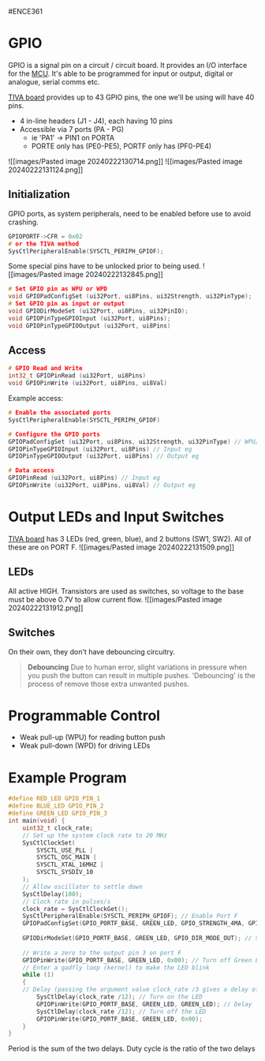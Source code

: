 #ENCE361 

# GPIO
GPIO is a signal pin on a circuit / circuit board. It provides an I/O interface for the [MCU]().
It's able to be programmed for input or output, digital or analogue, serial comms etc.

[TIVA board]() provides up to 43 GPIO pins, the one we'll be using will have 40 pins.
- 4 in-line headers (J1 - J4), each having 10 pins
- Accessible via 7 ports (PA - PG)
	- ie 'PA1' -> PIN1 on PORTA
	- PORTE only has (PE0-PE5), PORTF only has (PF0-PE4)

![[images/Pasted image 20240222130714.png]]
![[images/Pasted image 20240222131124.png]]

## Initialization
GPIO ports, as system peripherals, need to be enabled before use to avoid crashing.
```c
GPIOPORTF->CFR = 0x02
# or the TIVA method
SysCtlPeripheralEnable(SYSCTL_PERIPH_GPIOF);
```
Some special pins have to be unlocked prior to being used.
![[images/Pasted image 20240222132845.png]]
```c
# Set GPIO pin as WPU or WPD
void GPIOPadConfigSet (ui32Port, ui8Pins, ui32Strength, ui32PinType);
# Set GPIO pin as input or output
void GPIODirModeSet (ui32Port, ui8Pins, ui32PinIO);
void GPIOPinTypeGPIOInput (ui32Port, ui8Pins);
void GPIOPinTypeGPIOOutput (ui32Port, ui8Pins)
```
## Access
```c
# GPIO Read and Write
int32_t GPIOPinRead (ui32Port, ui8Pins)
void GPIOPinWrite (ui32Port, ui8Pins, ui8Val)
```

Example access:
```c
# Enable the associated ports
SysCtlPeripheralEnable(SYSCTL_PERIPH_GPIOF)

# Configure the GPIO ports
GPIOPadConfigSet (ui32Port, ui8Pins, ui32Strength, ui32PinType) // WPU/WPD eg
GPIOPinTypeGPIOInput (ui32Port, ui8Pins) // Input eg
GPIOPinTypeGPIOOutput (ui32Port, ui8Pins) // Output eg

# Data access
GPIOPinRead (ui32Port, ui8Pins) // Input eg
GPIOPinWrite (ui32Port, ui8Pins, ui8Val) // Output eg
```

# Output LEDs and Input Switches
[TIVA board]() has 3 LEDs (red, green, blue), and 2 buttons (SW1, SW2).
All of these are on PORT F.
![[images/Pasted image 20240222131509.png]]

## LEDs
All active HIGH. Transistors are used as switches, so voltage to the base must be above 0.7V to allow current flow.
![[images/Pasted image 20240222131912.png]]

## Switches
On their own, they don't have debouncing circuitry.

> **Debouncing**
> Due to human error, slight variations in pressure when you push the button can result in multiple pushes. 'Debouncing' is the process of remove those extra unwanted pushes.

# Programmable Control
- Weak pull-up (WPU) for reading button push
- Weak pull-down (WPD) for driving LEDs


# Example Program
```c
#define RED_LED GPIO_PIN_1
#define BLUE_LED GPIO_PIN_2
#define GREEN_LED GPIO_PIN_3
int main(void) { 
	uint32_t clock_rate;
	// Set up the system clock rate to 20 MHz
	SysCtlClockSet(
		SYSCTL_USE_PLL | 
		SYSCTL_OSC_MAIN | 
		SYSCTL_XTAL_16MHZ | 
		SYSCTL_SYSDIV_10
	);
	// Allow oscillator to settle down
	SysCtlDelay(100); 
	// Clock rate in pulses/s
	clock_rate = SysCtlClockGet();
	SysCtlPeripheralEnable(SYSCTL_PERIPH_GPIOF); // Enable Port F
	GPIOPadConfigSet(GPIO_PORTF_BASE, GREEN_LED, GPIO_STRENGTH_4MA, GPIO_PIN_TYPE_STD_WPD); // Configure PF3, 4mA, WPD
	
	GPIODirModeSet(GPIO_PORTF_BASE, GREEN_LED, GPIO_DIR_MODE_OUT); // Set PF3 as output
	
	// Write a zero to the output pin 3 on port F
	GPIOPinWrite(GPIO_PORTF_BASE, GREEN_LED, 0x00); // Turn off Green LED
	// Enter a gadfly loop (kernel) to make the LED blink
	while (1)
	{ 
	// Delay (passing the argument value clock_rate /3 gives a delay of 1 sec)
		SysCtlDelay(clock_rate /12); // Turn on the LED
		GPIOPinWrite(GPIO_PORTF_BASE, GREEN_LED, GREEN_LED); // Delay
		SysCtlDelay(clock_rate /12); // Turn off the LED
		GPIOPinWrite(GPIO_PORTF_BASE, GREEN_LED, 0x00); 
	} 
}

```

Period is the sum of the two delays.
Duty cycle is the ratio of the two delays